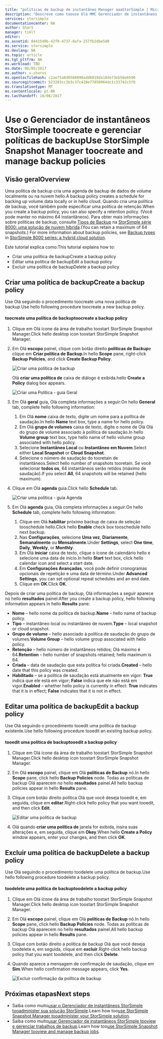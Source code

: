 ```yaml
---
title: "políticas de backup de instantâneo Manager aaaStorSimple | Microsoft Docs"
description: "Descreve como toouse Olá MMC Gerenciador de instantâneos StorSimple snap-in toocreate e gerenciar políticas de backup Olá que controlam os backups agendados."
services: storsimple
documentationcenter: NA
author: SharS
manager: timlt
editor: 
ms.assetid: 04415d0b-42f0-4737-8afa-257fb2dbe5d0
ms.service: storsimple
ms.devlang: NA
ms.topic: article
ms.tgt_pltfrm: NA
ms.workload: TBD
ms.date: 06/05/2017
ms.author: v-sharos
ms.openlocfilehash: c2ae75a8d0568090add6018da18de73eb56e6590
ms.sourcegitcommit: 523283cc1b3c37c428e77850964dc1c33742c5f0
ms.translationtype: MT
ms.contentlocale: pt-BR
ms.lasthandoff: 10/06/2017
---
```

# <a name="use-storsimple-snapshot-manager-toocreate-and-manage-backup-policies"></a><span data-ttu-id="574ad-103">Use o Gerenciador de instantâneos StorSimple toocreate e gerenciar políticas de backup</span><span class="sxs-lookup"><span data-stu-id="574ad-103">Use StorSimple Snapshot Manager toocreate and manage backup policies</span></span>
## <a name="overview"></a><span data-ttu-id="574ad-104">Visão geral</span><span class="sxs-lookup"><span data-stu-id="574ad-104">Overview</span></span>
<span data-ttu-id="574ad-105">Uma política de backup cria uma agenda de backup de dados de volume localmente ou na nuvem hello.</span><span class="sxs-lookup"><span data-stu-id="574ad-105">A backup policy creates a schedule for backing up volume data locally or in hello cloud.</span></span> <span data-ttu-id="574ad-106">Quando cria uma política de backup, você também pode especificar uma política de retenção.</span><span class="sxs-lookup"><span data-stu-id="574ad-106">When you create a backup policy, you can also specify a retention policy.</span></span> <span data-ttu-id="574ad-107">(Você pode manter no máximo 64 instantâneos). Para obter mais informações sobre políticas de backup, consulte [Tipos de Backup](storsimple-what-is-snapshot-manager.md#backup-types-and-backup-policies) na [StorSimple série 8000: uma solução de nuvem híbrida](storsimple-overview.md).</span><span class="sxs-lookup"><span data-stu-id="574ad-107">(You can retain a maximum of 64 snapshots.) For more information about backup policies, see [Backup types](storsimple-what-is-snapshot-manager.md#backup-types-and-backup-policies) in [StorSimple 8000 series: a hybrid cloud solution](storsimple-overview.md).</span></span>

<span data-ttu-id="574ad-108">Este tutorial explica como:</span><span class="sxs-lookup"><span data-stu-id="574ad-108">This tutorial explains how to:</span></span>

* <span data-ttu-id="574ad-109">Criar uma política de backup</span><span class="sxs-lookup"><span data-stu-id="574ad-109">Create a backup policy</span></span>
* <span data-ttu-id="574ad-110">Editar uma política de backup</span><span class="sxs-lookup"><span data-stu-id="574ad-110">Edit a backup policy</span></span>
* <span data-ttu-id="574ad-111">Excluir uma política de backup</span><span class="sxs-lookup"><span data-stu-id="574ad-111">Delete a backup policy</span></span>

## <a name="create-a-backup-policy"></a><span data-ttu-id="574ad-112">Criar uma política de backup</span><span class="sxs-lookup"><span data-stu-id="574ad-112">Create a backup policy</span></span>
<span data-ttu-id="574ad-113">Use Olá seguindo o procedimento toocreate uma nova política de backup.</span><span class="sxs-lookup"><span data-stu-id="574ad-113">Use hello following procedure toocreate a new backup policy.</span></span>

#### <a name="toocreate-a-backup-policy"></a><span data-ttu-id="574ad-114">toocreate uma política de backup</span><span class="sxs-lookup"><span data-stu-id="574ad-114">toocreate a backup policy</span></span>
1. <span data-ttu-id="574ad-115">Clique em Olá ícone da área de trabalho toostart StorSimple Snapshot Manager.</span><span class="sxs-lookup"><span data-stu-id="574ad-115">Click hello desktop icon toostart StorSimple Snapshot Manager.</span></span>
2. <span data-ttu-id="574ad-116">Em Olá **escopo** painel, clique com botão direito **políticas de Backup**e clique em **Criar política de Backup**.</span><span class="sxs-lookup"><span data-stu-id="574ad-116">In hello **Scope** pane, right-click **Backup Policies**, and click **Create Backup Policy**.</span></span>

    ![Criar uma política de backup](./media/storsimple-snapshot-manager-manage-backup-policies/HCS_SSM_Create_BU_policy.png)

    <span data-ttu-id="574ad-118">Olá **criar uma política de** caixa de diálogo é exibida.</span><span class="sxs-lookup"><span data-stu-id="574ad-118">hello **Create a Policy** dialog box appears.</span></span>

    ![Criar uma Política - guia Geral](./media/storsimple-snapshot-manager-manage-backup-policies/HCS_SSM_Create_policy_general.png)
3. <span data-ttu-id="574ad-120">Em Olá **geral** guia, Olá completa informações a seguir:</span><span class="sxs-lookup"><span data-stu-id="574ad-120">On hello **General** tab, complete hello following information:</span></span>

   1. <span data-ttu-id="574ad-121">Em Olá **nome** caixa de texto, digite um nome para a política de saudação.</span><span class="sxs-lookup"><span data-stu-id="574ad-121">In hello **Name** text box, type a name for hello policy.</span></span>
   2. <span data-ttu-id="574ad-122">Em Olá **grupo de volumes** caixa de texto, digite o nome de Olá Olá do grupo de volume associado à política de saudação.</span><span class="sxs-lookup"><span data-stu-id="574ad-122">In hello **Volume group** text box, type hello name of hello volume group associated with hello policy.</span></span>
   3. <span data-ttu-id="574ad-123">Selecione **Instantâneo Local** ou **Instantâneo em Nuvem**.</span><span class="sxs-lookup"><span data-stu-id="574ad-123">Select either **Local Snapshot** or **Cloud Snapshot**.</span></span>
   4. <span data-ttu-id="574ad-124">Selecione o número de saudação do tooretain de instantâneos.</span><span class="sxs-lookup"><span data-stu-id="574ad-124">Select hello number of snapshots tooretain.</span></span> <span data-ttu-id="574ad-125">Se você selecionar **todos os**, 64 instantâneos serão retidos (máximo de saudação).</span><span class="sxs-lookup"><span data-stu-id="574ad-125">If you select **All**, 64 snapshots will be retained (hello maximum).</span></span>
4. <span data-ttu-id="574ad-126">Clique em Olá **agenda** guia.</span><span class="sxs-lookup"><span data-stu-id="574ad-126">Click hello **Schedule** tab.</span></span>

    ![Criar uma política - guia Agenda](./media/storsimple-snapshot-manager-manage-backup-policies/HCS_SSM_Create_policy_schedule.png)
5. <span data-ttu-id="574ad-128">Em Olá **agenda** guia, Olá completa informações a seguir:</span><span class="sxs-lookup"><span data-stu-id="574ad-128">On hello **Schedule** tab, complete hello following information:</span></span>

   1. <span data-ttu-id="574ad-129">Clique em Olá **habilitar** próximo backup de caixa de seleção tooschedule hello.</span><span class="sxs-lookup"><span data-stu-id="574ad-129">Click hello **Enable** check box tooschedule hello next backup.</span></span>
   2. <span data-ttu-id="574ad-130">Nas **Configurações**, selecione **Uma vez**, **Diariamente**, **Semanalmente** ou **Mensalmente**.</span><span class="sxs-lookup"><span data-stu-id="574ad-130">Under **Settings**, select **One time**, **Daily**, **Weekly**, or **Monthly**.</span></span>
   3. <span data-ttu-id="574ad-131">Em Olá **iniciar** caixa de texto, clique o ícone de calendário hello e selecione uma data de início.</span><span class="sxs-lookup"><span data-stu-id="574ad-131">In hello **Start** text box, click hello calendar icon and select a start date.</span></span>
   4. <span data-ttu-id="574ad-132">Em **Configurações Avançadas**, você pode definir cronogramas opcionais de repetição e uma data de término.</span><span class="sxs-lookup"><span data-stu-id="574ad-132">Under **Advanced Settings**, you can set optional repeat schedules and an end date.</span></span>
   5. <span data-ttu-id="574ad-133">Clique em **OK**.</span><span class="sxs-lookup"><span data-stu-id="574ad-133">Click **OK**.</span></span>

<span data-ttu-id="574ad-134">Depois de criar uma política de backup, Olá informações a seguir aparece no hello **resultados** painel:</span><span class="sxs-lookup"><span data-stu-id="574ad-134">After you create a backup policy, hello following information appears in hello **Results** pane:</span></span>

* <span data-ttu-id="574ad-135">**Nome** – hello nome da política de backup.</span><span class="sxs-lookup"><span data-stu-id="574ad-135">**Name** – hello name of backup policy.</span></span>
* <span data-ttu-id="574ad-136">**Tipo** – instantâneo local ou instantâneo de nuvem.</span><span class="sxs-lookup"><span data-stu-id="574ad-136">**Type** – local snapshot or cloud snapshot.</span></span>
* <span data-ttu-id="574ad-137">**Grupo de volume** – hello associado à política de saudação do grupo de volumes.</span><span class="sxs-lookup"><span data-stu-id="574ad-137">**Volume Group** – hello volume group associated with hello policy.</span></span>
* <span data-ttu-id="574ad-138">**Retenção** – hello número de instantâneos retidos; Olá máximo é 64.</span><span class="sxs-lookup"><span data-stu-id="574ad-138">**Retention** – hello number of snapshots retained; hello maximum is 64.</span></span>
* <span data-ttu-id="574ad-139">**Criada** – data de saudação que esta política foi criada.</span><span class="sxs-lookup"><span data-stu-id="574ad-139">**Created** – hello date that this policy was created.</span></span>
* <span data-ttu-id="574ad-140">**Habilitado** – se a política de saudação está atualmente em vigor: **True** indica que ele está em vigor; **False** indica que ele não está em vigor.</span><span class="sxs-lookup"><span data-stu-id="574ad-140">**Enabled** – whether hello policy is currently in effect: **True** indicates that it is in effect; **False** indicates that it is not in effect.</span></span>

## <a name="edit-a-backup-policy"></a><span data-ttu-id="574ad-141">Editar uma política de backup</span><span class="sxs-lookup"><span data-stu-id="574ad-141">Edit a backup policy</span></span>
<span data-ttu-id="574ad-142">Use Olá seguindo o procedimento tooedit uma política de backup existente.</span><span class="sxs-lookup"><span data-stu-id="574ad-142">Use hello following procedure tooedit an existing backup policy.</span></span>

#### <a name="tooedit-a-backup-policy"></a><span data-ttu-id="574ad-143">tooedit uma política de backup</span><span class="sxs-lookup"><span data-stu-id="574ad-143">tooedit a backup policy</span></span>
1. <span data-ttu-id="574ad-144">Clique em Olá ícone da área de trabalho toostart StorSimple Snapshot Manager.</span><span class="sxs-lookup"><span data-stu-id="574ad-144">Click hello desktop icon toostart StorSimple Snapshot Manager.</span></span>
2. <span data-ttu-id="574ad-145">Em Olá **escopo** painel, clique em Olá **políticas de Backup** nó.</span><span class="sxs-lookup"><span data-stu-id="574ad-145">In hello **Scope** pane, click hello **Backup Policies** node.</span></span> <span data-ttu-id="574ad-146">Todas as políticas de backup Olá aparecem no hello **resultados** painel.</span><span class="sxs-lookup"><span data-stu-id="574ad-146">All hello backup policies appear in hello **Results** pane.</span></span>
3. <span data-ttu-id="574ad-147">Clique com botão direito política Olá que você deseja tooedit e, em seguida, clique em **editar**.</span><span class="sxs-lookup"><span data-stu-id="574ad-147">Right-click hello policy that you want tooedit, and then click **Edit**.</span></span>

    ![Editar uma política de backup](./media/storsimple-snapshot-manager-manage-backup-policies/HCS_SSM_Edit_BU_policy.png)
4. <span data-ttu-id="574ad-149">Olá quando **criar uma política de** janela for exibida, insira suas alterações e, em seguida, clique em **Okey**.</span><span class="sxs-lookup"><span data-stu-id="574ad-149">When hello **Create a Policy** window appears, enter your changes, and then click **OK**.</span></span>

## <a name="delete-a-backup-policy"></a><span data-ttu-id="574ad-150">Excluir uma política de backup</span><span class="sxs-lookup"><span data-stu-id="574ad-150">Delete a backup policy</span></span>
<span data-ttu-id="574ad-151">Use Olá seguindo o procedimento toodelete uma política de backup.</span><span class="sxs-lookup"><span data-stu-id="574ad-151">Use hello following procedure toodelete a backup policy.</span></span>

#### <a name="toodelete-a-backup-policy"></a><span data-ttu-id="574ad-152">toodelete uma política de backup</span><span class="sxs-lookup"><span data-stu-id="574ad-152">toodelete a backup policy</span></span>
1. <span data-ttu-id="574ad-153">Clique em Olá ícone da área de trabalho toostart StorSimple Snapshot Manager.</span><span class="sxs-lookup"><span data-stu-id="574ad-153">Click hello desktop icon toostart StorSimple Snapshot Manager.</span></span>
2. <span data-ttu-id="574ad-154">Em Olá **escopo** painel, clique em Olá **políticas de Backup** nó.</span><span class="sxs-lookup"><span data-stu-id="574ad-154">In hello **Scope** pane, click hello **Backup Policies** node.</span></span> <span data-ttu-id="574ad-155">Todas as políticas de backup Olá aparecem no hello **resultados** painel.</span><span class="sxs-lookup"><span data-stu-id="574ad-155">All hello backup policies appear in hello **Results** pane.</span></span>
3. <span data-ttu-id="574ad-156">Clique com botão direito a política de backup Olá que você deseja toodelete e, em seguida, clique em **excluir**.</span><span class="sxs-lookup"><span data-stu-id="574ad-156">Right-click hello backup policy that you want toodelete, and then click **Delete**.</span></span>
4. <span data-ttu-id="574ad-157">Quando aparece a mensagem de confirmação de saudação, clique em **Sim**.</span><span class="sxs-lookup"><span data-stu-id="574ad-157">When hello confirmation message appears, click **Yes**.</span></span>

    ![Excluir confirmação da política de backup](./media/storsimple-snapshot-manager-manage-backup-policies/HCS_SSM_Delete_BU_policy.png)

## <a name="next-steps"></a><span data-ttu-id="574ad-159">Próximas etapas</span><span class="sxs-lookup"><span data-stu-id="574ad-159">Next steps</span></span>
* <span data-ttu-id="574ad-160">Saiba como muito[usar o Gerenciador de instantâneos StorSimple tooadminister sua solução StorSimple](storsimple-snapshot-manager-admin.md).</span><span class="sxs-lookup"><span data-stu-id="574ad-160">Learn how too[use StorSimple Snapshot Manager tooadminister your StorSimple solution](storsimple-snapshot-manager-admin.md).</span></span>
* <span data-ttu-id="574ad-161">Saiba como muito[usar Gerenciador de instantâneos StorSimple tooview e gerenciar trabalhos de backup](storsimple-snapshot-manager-manage-backup-jobs.md).</span><span class="sxs-lookup"><span data-stu-id="574ad-161">Learn how too[use StorSimple Snapshot Manager tooview and manage backup jobs](storsimple-snapshot-manager-manage-backup-jobs.md).</span></span>
